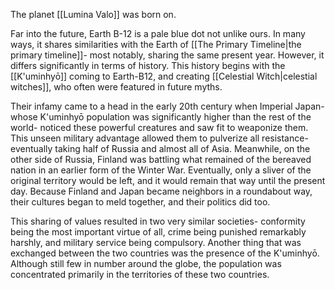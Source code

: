 The planet [[Lumina Valo]] was born on.

Far into the future, Earth B-12 is a pale blue dot not unlike ours. In many ways, it shares similarities with the Earth of [[The Primary Timeline|the primary timeline]]- most notably, sharing the same present year. However, it differs significantly in terms of history. This history begins with the [[K'uminhyō]] coming to Earth-B12, and creating [[Celestial Witch|celestial witches]], who often were featured in future myths. 

Their infamy came to a head in the early 20th century when Imperial Japan- whose K'uminhyō population was significantly higher than the rest of the world- noticed these powerful creatures and saw fit to weaponize them. This unseen military advantage allowed them to pulverize all resistance- eventually taking half of Russia and almost all of Asia. Meanwhile, on the other side of Russia, Finland was battling what remained of the bereaved nation in an earlier form of the Winter War. Eventually, only a sliver of the original territory would be left, and it would remain that way until the present day. Because Finland and Japan became neighbors in a roundabout way, their cultures began to meld together, and their politics did too. 

This sharing of values resulted in two very similar societies- conformity being the most important virtue of all, crime being punished remarkably harshly, and military service being compulsory. Another thing that was exchanged between the two countries was the presence of the K'uminhyō. Although still few in number around the globe, the population was concentrated primarily in the territories of these two countries.  